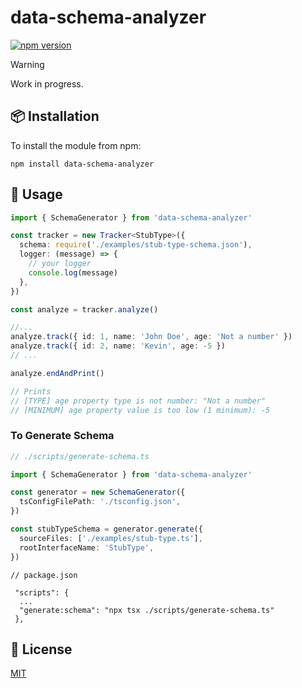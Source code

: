 # data-schema-analyzer
[![npm version](https://badge.fury.io/js/data-schema-analyzer.svg)](https://badge.fury.io/js/data-schema-analyzer)

> [!WARNING]
> Work in progress.

## :package: Installation

To install the module from npm:

```
npm install data-schema-analyzer
```

## :blue_book: Usage

```typescript
import { SchemaGenerator } from 'data-schema-analyzer'

const tracker = new Tracker<StubType>({
  schema: require('./examples/stub-type-schema.json'),
  logger: (message) => {
    // your logger
    console.log(message)
  },
})

const analyze = tracker.analyze()

//...
analyze.track({ id: 1, name: 'John Doe', age: 'Not a number' })
analyze.track({ id: 2, name: 'Kevin', age: -5 })
// ...

analyze.endAndPrint()

// Prints
// [TYPE] age property type is not number: "Not a number"
// [MINIMUM] age property value is too low (1 minimum): -5
```


### To Generate Schema

```typescript
// ./scripts/generate-schema.ts

import { SchemaGenerator } from 'data-schema-analyzer'

const generator = new SchemaGenerator({
  tsConfigFilePath: './tsconfig.json',
})

const stubTypeSchema = generator.generate({
  sourceFiles: ['./examples/stub-type.ts'],
  rootInterfaceName: 'StubType',
})
```

```
// package.json

 "scripts": {
  ...
  "generate:schema": "npx tsx ./scripts/generate-schema.ts"
 },
```

## :memo: License

[MIT](LICENSE.md)

<!--
Getting started
Ressources
https://github.com/PengJiyuan/ts-document
https://github.com/xdoer/json-types-generator
https://github.com/idurar/fast-graphql
https://github.com/Code-Hex/graphql-codegen-typescript-validation-schema
https://github.com/nijikokun/generate-schema
https://github.com/xiag-ag/typescript-to-json-schema
https://github.com/timqian/gql-generator

# Generator AST to JSON
https://github.com/PengJiyuan/ts-document/blob/main/src/generate.ts
https://github.com/max-team/typescript-to-json-schema/blob/master/src/util.ts

TS Morph
https://ts-morph.com/manipulation/structures
https://ts-ast-viewer.com/
-->
